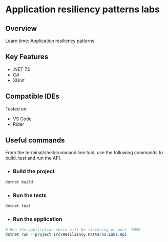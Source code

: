 # Application resiliency patterns labs

## Overview

Learn time: Application resiliency patterns

## Key Features

- .NET 7.0
- C#
- XUnit

## Compatible IDEs

Tested on:

- VS Code
- Rider

## Useful commands

From the terminal/shell/command line tool, use the following commands to build, test and run the API.

- ### Build the project

```powershell
dotnet build
```

- ### Run the tests

```powershell
dotnet test
```

- ### Run the application

```powershell
# Run the application which will be listening on port `5099`.
dotnet run --project src\Resiliency.Patterns.Labs.Api
```

